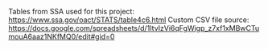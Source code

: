 Tables from SSA used for this project: https://www.ssa.gov/oact/STATS/table4c6.html 
Custom CSV file source: https://docs.google.com/spreadsheets/d/1ItvIzVi6qFgWigp_z7xf1xMBwCTumouA6aaz1NKfMQ0/edit#gid=0 
